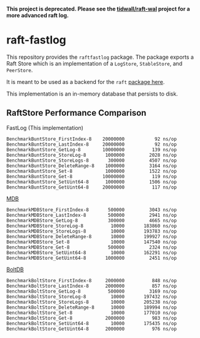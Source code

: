 **This project is deprecated. Please see the [tidwall/raft-wal](https://github.com/tidwall/raft-wal) project for a more advanced raft log.**

raft-fastlog
===========

This repository provides the `raftfastlog` package. 
The package exports a Raft Store which is an implementation of a
`LogStore`, `StableStore`, and `PeerStore`.

It is meant to be used as a backend for the `raft` 
[package here](https://github.com/hashicorp/raft).

This implementation is an in-memory database that persists to disk.

RaftStore Performance Comparison
--------------------------------

FastLog (This implementation)
```
BenchmarkBuntStore_FirstIndex-8    20000000           92 ns/op
BenchmarkBuntStore_LastIndex-8     20000000           92 ns/op
BenchmarkBuntStore_GetLog-8        10000000          139 ns/op
BenchmarkBuntStore_StoreLog-8       1000000         2028 ns/op
BenchmarkBuntStore_StoreLogs-8       300000         4507 ns/op
BenchmarkBuntStore_DeleteRange-8    1000000         3164 ns/op
BenchmarkBuntStore_Set-8            1000000         1522 ns/op
BenchmarkBuntStore_Get-8           10000000          119 ns/op
BenchmarkBuntStore_SetUint64-8      1000000         1506 ns/op
BenchmarkBuntStore_GetUint64-8     20000000          117 ns/op
```

[MDB](https://github.com/hashicorp/raft-mdb)
```
BenchmarkMDBStore_FirstIndex-8  	 500000	        3043 ns/op
BenchmarkMDBStore_LastIndex-8  	     500000	        2941 ns/op
BenchmarkMDBStore_GetLog-8     	     300000	        4665 ns/op
BenchmarkMDBStore_StoreLog-8   	      10000	      183860 ns/op
BenchmarkMDBStore_StoreLogs-8  	      10000	      193783 ns/op
BenchmarkMDBStore_DeleteRange-8	      10000	      199927 ns/op
BenchmarkMDBStore_Set-8        	      10000	      147540 ns/op
BenchmarkMDBStore_Get-8        	     500000	        2324 ns/op
BenchmarkMDBStore_SetUint64-8  	      10000	      162291 ns/op
BenchmarkMDBStore_GetUint64-8  	    1000000	        2451 ns/op
```

[BoltDB](https://github.com/hashicorp/raft-boltdb)
```
BenchmarkBoltStore_FirstIndex-8 	2000000 	     848 ns/op
BenchmarkBoltStore_LastIndex-8  	2000000	         857 ns/op
BenchmarkBoltStore_GetLog-8     	 500000	        3169 ns/op
BenchmarkBoltStore_StoreLog-8   	  10000	      197432 ns/op
BenchmarkBoltStore_StoreLogs-8  	  10000	      205238 ns/op
BenchmarkBoltStore_DeleteRange-8	  10000	      189994 ns/op
BenchmarkBoltStore_Set-8        	  10000	      177010 ns/op
BenchmarkBoltStore_Get-8        	2000000	         983 ns/op
BenchmarkBoltStore_SetUint64-8  	  10000	      175435 ns/op
BenchmarkBoltStore_GetUint64-8  	2000000	         976 ns/op
```
